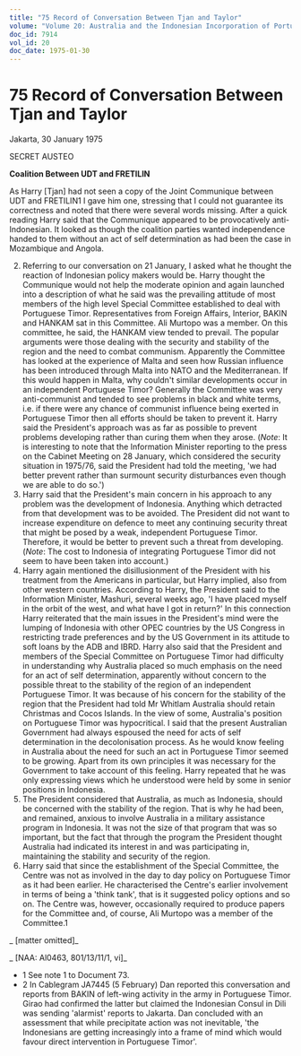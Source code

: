 ```yaml
---
title: "75 Record of Conversation Between Tjan and Taylor"
volume: "Volume 20: Australia and the Indonesian Incorporation of Portuguese Timor, 1974-1976"
doc_id: 7914
vol_id: 20
doc_date: 1975-01-30
---
```


# 75 Record of Conversation Between Tjan and Taylor

Jakarta, 30 January 1975

SECRET AUSTEO

**Coalition Between UDT and FRETILIN**

As Harry [Tjan] had not seen a copy of the Joint Communique between UDT and FRETILIN1 I gave him one, stressing that I could not guarantee its correctness and noted that there were several words missing. After a quick reading Harry said that the Communique appeared to be provocatively anti-Indonesian. It looked as though the coalition parties wanted independence handed to them without an act of self determination as had been the case in Mozambique and Angola.

  2. Referring to our conversation on 21 January, I asked what he thought the reaction of Indonesian policy makers would be. Harry thought the Communique would not help the moderate opinion and again launched into a description of what he said was the prevailing attitude of most members of the high level Special Committee established to deal with Portuguese Timor. Representatives from Foreign Affairs, Interior, BAKIN and HANKAM sat in this Committee. Ali Murtopo was a member. On this committee, he said, the HANKAM view tended to prevail. The popular arguments were those dealing with the security and stability of the region and the need to combat communism. Apparently the Committee has looked at the experience of Malta and seen how Russian influence has been introduced through Malta into NATO and the Mediterranean. If this would happen in Malta, why couldn't similar developments occur in an independent Portuguese Timor? Generally the Committee was very anti-communist and tended to see problems in black and white terms, i.e. if there were any chance of communist influence being exerted in Portuguese Timor then all efforts should be taken to prevent it. Harry said the President's approach was as far as possible to prevent problems developing rather than curing them when they arose. (_Note_: It is interesting to note that the Information Minister reporting to the press on the Cabinet Meeting on 28 January, which considered the security situation in 1975/76, said the President had told the meeting, 'we had better prevent rather than surmount security disturbances even though we are able to do so.')
  3. Harry said that the President's main concern in his approach to any problem was the development of Indonesia. Anything which detracted from that development was to be avoided. The President did not want to increase expenditure on defence to meet any continuing security threat that might be posed by a weak, independent Portuguese Timor. Therefore, it would be better to prevent such a threat from developing. (_Note_: The cost to Indonesia of integrating Portuguese Timor did not seem to have been taken into account.)
  4. Harry again mentioned the disillusionment of the President with his treatment from the Americans in particular, but Harry implied, also from other western countries. According to Harry, the President said to the Information Minister, Mashuri, several weeks ago, 'I have placed myself in the orbit of the west, and what have I got in return?' In this connection Harry reiterated that the main issues in the President's mind were the lumping of Indonesia with other OPEC countries by the US Congress in restricting trade preferences and by the US Government in its attitude to soft loans by the ADB and IBRD. Harry also said that the President and members of the Special Committee on Portuguese Timor had difficulty in understanding why Australia placed so much emphasis on the need for an act of self determination, apparently without concern to the possible threat to the stability of the region of an independent Portuguese Timor. It was because of his concern for the stability of the region that the President had told Mr Whitlam Australia should retain Christmas and Cocos Islands. In the view of some, Australia's position on Portuguese Timor was hypocritical. I said that the present Australian Government had always espoused the need for acts of self determination in the decolonisation process. As he would know feeling in Australia about the need for such an act in Portuguese Timor seemed to be growing. Apart from its own principles it was necessary for the Government to take account of this feeling. Harry repeated that he was only expressing views which he understood were held by some in senior positions in Indonesia.
  5. The President considered that Australia, as much as Indonesia, should be concerned with the stability of the region. That is why he had been, and remained, anxious to involve Australia in a military assistance program in Indonesia. It was not the size of that program that was so important, but the fact that through the program the President thought Australia had indicated its interest in and was participating in, maintaining the stability and security of the region.
  6. Harry said that since the establishment of the Special Committee, the Centre was not as involved in the day to day policy on Portuguese Timor as it had been earlier. He characterised the Centre's earlier involvement in terms of being a 'think tank', that is it suggested policy options and so on. The Centre was, however, occasionally required to produce papers for the Committee and, of course, Ali Murtopo was a member of the Committee.1



_ [matter omitted]_

_ [NAA: Al0463, 801/13/11/1, vi]_

  * 1 See note 1 to Document 73.
  * 2 In Cablegram JA7445 (5 February) Dan reported this conversation and reports from BAKIN of left-wing activity in the army in Portuguese Timor. Girao had confirmed the latter but claimed the Indonesian Consul in Dili was sending 'alarmist' reports to Jakarta. Dan concluded with an assessment that while precipitate action was not inevitable, 'the Indonesians are getting increasingly into a frame of mind which would favour direct intervention in Portuguese Timor'.


